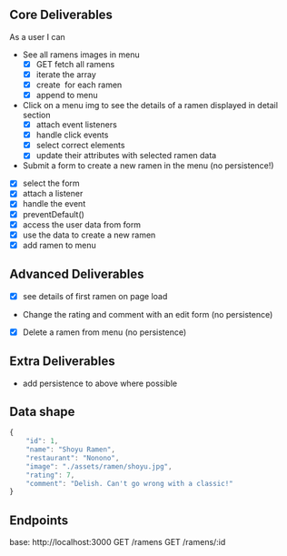 ## Core Deliverables
As a user I can
- See all ramens images in menu
  - [x] GET fetch all ramens
  - [x] iterate the array
  - [x] create <img> for each ramen
  - [x] append to menu
- Click on a menu img to see the details of a ramen displayed in detail section
  - [x] attach event listeners
  - [x] handle click events
  - [x] select correct elements
  - [x] update their attributes with selected ramen data
- Submit a form to create a new ramen in the menu (no persistence!)
 - [x] select the form
 - [x] attach a listener
 - [x] handle the event
 - [x] preventDefault()
 - [x] access the user data from form
 - [x] use the data to create a new ramen
 - [x] add ramen to menu

## Advanced Deliverables
- [x] see details of first ramen on page load
- Change the rating and comment with an edit form (no persistence)
- [x] Delete a ramen from menu (no persistence)

## Extra Deliverables
- add persistence to above where possible

## Data shape
```javascript
{
    "id": 1,
    "name": "Shoyu Ramen",
    "restaurant": "Nonono",
    "image": "./assets/ramen/shoyu.jpg",
    "rating": 7,
    "comment": "Delish. Can't go wrong with a classic!"
}
```

## Endpoints
base: http://localhost:3000
GET /ramens
GET /ramens/:id